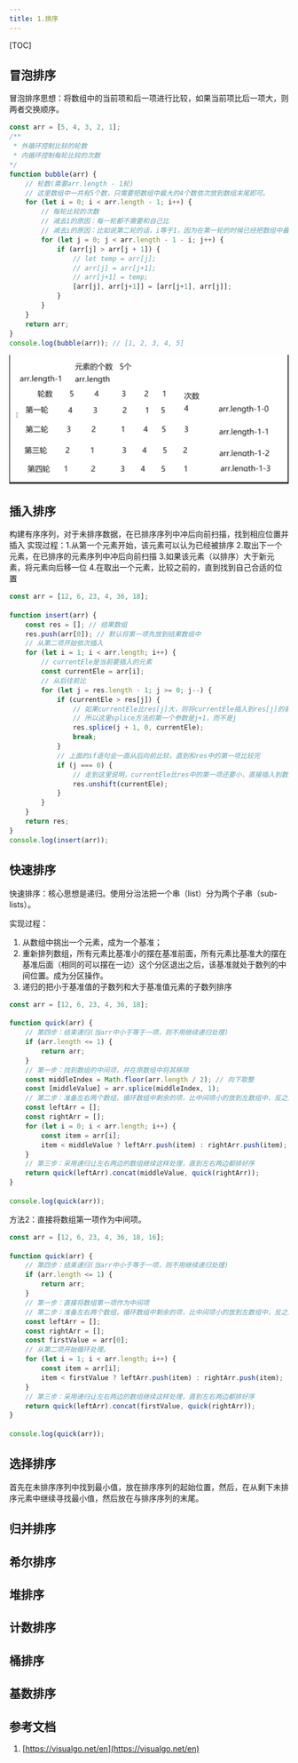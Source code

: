 ```yaml
---
title: 1.排序
---
```

[TOC]
## 冒泡排序
冒泡排序思想：将数组中的当前项和后一项进行比较，如果当前项比后一项大，则两者交换顺序。
```js
const arr = [5, 4, 3, 2, 1];
/**
 * 外循环控制比较的轮数
 * 内循环控制每轮比较的次数
*/
function bubble(arr) {
    // 轮数(需要arr.length - 1轮)
    // 这里数组中一共有5个数，只需要把数组中最大的4个数依次放到数组末尾即可。
    for (let i = 0; i < arr.length - 1; i++) {
        // 每轮比较的次数
        // 减去1的原因：每一轮都不需要和自己比
        // 减去i的原因：比如说第二轮的话，i等于1，因为在第一轮的时候已经把数组中最大的元素放到了数组末尾，因此不需要再跟最后一个元素比较，因此需要减去i。以此类推，第三轮和第四轮也是同理。
        for (let j = 0; j < arr.length - 1 - i; j++) {
            if (arr[j] > arr[j + 1]) {
                // let temp = arr[j];
                // arr[j] = arr[j+1];
                // arr[j+1] = temp;
                [arr[j], arr[j+1]] = [arr[j+1], arr[j]];
            }
        }
    }
    return arr;
}
console.log(bubble(arr)); // [1, 2, 3, 4, 5]
```
![](https://github.com/liujie2019/static_data/blob/master/img/20191219221238.png?raw=true)
## 插入排序
构建有序序列，对于未排序数据，在已排序序列中冲后向前扫描，找到相应位置并插入
  实现过程：1.从第一个元素开始，该元素可以认为已经被排序
	    2.取出下一个元素，在已排序的元素序列中冲后向前扫描
	    3.如果该元素（以排序）大于新元素，将元素向后移一位
	    4.在取出一个元素，比较之前的，直到找到自己合适的位置

```js
const arr = [12, 6, 23, 4, 36, 18];

function insert(arr) {
    const res = []; // 结果数组
    res.push(arr[0]); // 默认将第一项先放到结果数组中
    // 从第二项开始依次插入
    for (let i = 1; i < arr.length; i++) {
        // currentEle是当前要插入的元素
        const currentEle = arr[i];
        // 从后往前比
        for (let j = res.length - 1; j >= 0; j--) {
            if (currentEle > res[j]) {
                // 如果currentEle比res[j]大，则将currentEle插入到res[j]的前面
                // 所以这里splice方法的第一个参数是j+1，而不是j
                res.splice(j + 1, 0, currentEle);
                break;
            }
            // 上面的if语句会一直从后向前比较，直到和res中的第一项比较完
            if (j === 0) {
                // 走到这里说明，currentEle比res中的第一项还要小，直接插入到数组最前面即可
                res.unshift(currentEle);
            }
        }
    }
    return res;
}
console.log(insert(arr));
```
## 快速排序
快速排序：核心思想是递归。使用分治法把一个串（list）分为两个子串（sub-lists）。

实现过程：
1. 从数组中挑出一个元素，成为一个基准；
2. 重新排列数组，所有元素比基准小的摆在基准前面，所有元素比基准大的摆在基准后面（相同的可以摆在一边）这个分区退出之后，该基准就处于数列的中间位置。成为分区操作。
3. 递归的把小于基准值的子数列和大于基准值元素的子数列排序

```js
const arr = [12, 6, 23, 4, 36, 18];

function quick(arr) {
    // 第四步：结束递归(当arr中小于等于一项，则不用继续递归处理)
    if (arr.length <= 1) {
        return arr;
    }
    // 第一步：找到数组的中间项，并在原数组中将其移除
    const middleIndex = Math.floor(arr.length / 2); // 向下取整
    const [middleValue] = arr.splice(middleIndex, 1);
    // 第二步：准备左右两个数组，循环数组中剩余的项，比中间项小的放到左数组中，反之放到右数组中
    const leftArr = [];
    const rightArr = [];
    for (let i = 0; i < arr.length; i++) {
        const item = arr[i];
        item < middleValue ? leftArr.push(item) : rightArr.push(item);
    }
    // 第三步：采用递归让左右两边的数组继续这样处理，直到左右两边都排好序
    return quick(leftArr).concat(middleValue, quick(rightArr));
}

console.log(quick(arr));
```
方法2：直接将数组第一项作为中间项。
```js
const arr = [12, 6, 23, 4, 36, 18, 16];

function quick(arr) {
    // 第四步：结束递归(当arr中小于等于一项，则不用继续递归处理)
    if (arr.length <= 1) {
        return arr;
    }
    // 第一步：直接将数组第一项作为中间项
    // 第二步：准备左右两个数组，循环数组中剩余的项，比中间项小的放到左数组中，反之放到右数组中
    const leftArr = [];
    const rightArr = [];
    const firstValue = arr[0];
    // 从第二项开始循环处理。
    for (let i = 1; i < arr.length; i++) {
        const item = arr[i];
        item < firstValue ? leftArr.push(item) : rightArr.push(item);
    }
    // 第三步：采用递归让左右两边的数组继续这样处理，直到左右两边都排好序
    return quick(leftArr).concat(firstValue, quick(rightArr));
}

console.log(quick(arr));
```
## 选择排序
首先在未排序序列中找到最小值，放在排序序列的起始位置，然后，在从剩下未排序元素中继续寻找最小值，然后放在与排序序列的末尾。

## 归并排序

## 希尔排序

## 堆排序

## 计数排序

## 桶排序

## 基数排序

## 参考文档
1. [https://visualgo.net/en](https://visualgo.net/en)